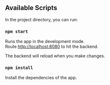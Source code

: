 ## Available Scripts

In the project directory, you can run:

### `npm start`

Runs the app in the development mode.\
Route [http://localhost:8080](http://localhost:3000) to hit the backend.

The backend will reload when you make changes.

### `npm install`

Install the dependencies of the app.